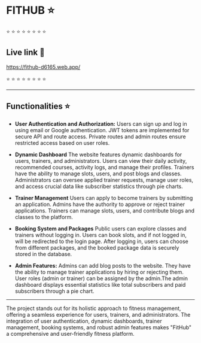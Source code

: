 # **FITHUB** :star: 
:star: :star: :star: :star: :star: :star: :star: :star:

## Live link :blossom:
https://fithub-d6165.web.app/

:star: :star: :star: :star: :star: :star: :star: :star:

-----------------------



 ## Functionalities :star:

 - **User Authentication and Authorization:**
Users can sign up and log in using email or Google authentication.
JWT tokens are implemented for secure API and route access.
Private routes and admin routes ensure restricted access based on user roles.

 - **Dynamic Dashboard**
The website features dynamic dashboards for users, trainers, and administrators.
Users can view their daily activity, recommended courses, activity logs, and manage their profiles.
Trainers have the ability to manage slots, users, and post blogs and classes.
Administrators can oversee applied trainer requests, manage user roles, and access crucial data like subscriber statistics through pie charts.

 - **Trainer Management**
Users can apply to become trainers by submitting an application.
Admins have the authority to approve or reject trainer applications.
Trainers can manage slots, users, and contribute blogs and classes to the platform.


 - **Booking System and Packages**
Public users can explore classes and trainers without logging in.
Users can book slots, and if not logged in, will be redirected to the login page.
After logging in, users can choose from different packages, and the booked package data is securely stored in the database.



 - **Admin Features:**
 Admins can add blog posts to the website.
They have the ability to manage trainer applications by hiring or rejecting them. User roles (admin or trainer) can be assigned by the admin.The admin dashboard displays essential statistics like total subscribers and paid subscribers through a pie chart.

--------

The project stands out for its holistic approach to fitness management, offering a seamless experience for users, trainers, and administrators. The integration of user authentication, dynamic dashboards, trainer management, booking systems, and robust admin features makes "FitHub" a comprehensive and user-friendly fitness platform.

  
